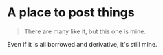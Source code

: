 # A place to post things

> There are many like it, but this one is mine.

Even if it is all borrowed and derivative, it's still mine.
